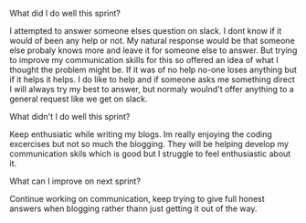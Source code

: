 What did I do well this sprint?

I attempted to answer someone elses question on slack. I dont know if it would of been any help or not. My natural response would be that someone else probaly knows more and leave it for someone else to answer. But trying to improve my communication skills for this so offered an idea of what I thought the problem might be. If it was of no help no-one loses anything but if it helps it helps. I do like to help and if someone asks me something direct I will always try my best to answer, but normaly woulnd't offer anything to a general request like we get on slack. 

What didn't I do well this sprint?

Keep enthusiatic while writing my blogs. Im really enjoying the coding excercises but not so much the blogging. They will be helping develop my communication skils which is good but I struggle to feel enthusiastic about it. 

What can I improve on next sprint?

Continue working on communication, keep trying to give full honest answers when blogging rather thann just getting it out of the way.